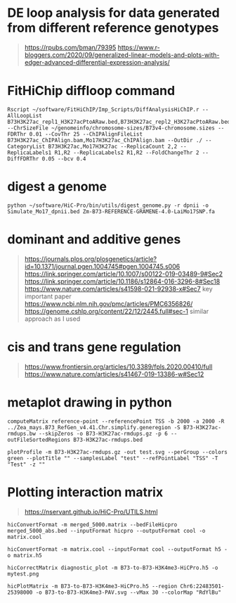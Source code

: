 # DE loop analysis for data generated from different reference genotypes
> https://rpubs.com/bman/79395
> https://www.r-bloggers.com/2020/09/generalized-linear-models-and-plots-with-edger-advanced-differential-expression-analysis/

# FitHiChip diffloop command
```
Rscript ~/software/FitHiChIP/Imp_Scripts/DiffAnalysisHiChIP.r --AllLoopList B73H3K27ac_repl1_H3K27acPtoARaw.bed,B73H3K27ac_repl2_H3K27acPtoARaw.bed,Mo17H3K27ac_repl1_H3K27acPtoARaw.bed,Mo17H3K27ac_repl2_H3K27acPtoARaw.bed --ChrSizeFile ~/genomeinfo/chromosome-sizes/B73v4-chromosome.sizes --FDRThr 0.01 --CovThr 25 --ChIPAlignFileList B73H3K27ac_ChIPAlign.bam,Mo17H3K27ac_ChIPAlign.bam --OutDir ./ --CategoryList B73H3K27ac,Mo17H3K27ac --ReplicaCount 2,2 --ReplicaLabels1 R1,R2 --ReplicaLabels2 R1,R2 --FoldChangeThr 2 --DiffFDRThr 0.05 --bcv 0.4
```
# digest a genome
```
python ~/software/HiC-Pro/bin/utils/digest_genome.py -r dpnii -o Simulate_Mo17_dpnii.bed Zm-B73-REFERENCE-GRAMENE-4.0-LaiMo17SNP.fa
```

# dominant and additive genes
>https://journals.plos.org/plosgenetics/article?id=10.1371/journal.pgen.1004745#pgen.1004745.s006
>https://link.springer.com/article/10.1007/s00122-019-03489-9#Sec2
>https://link.springer.com/article/10.1186/s12864-016-3296-8#Sec18
>https://www.nature.com/articles/s41598-021-92938-x#Sec7
> key important paper https://www.ncbi.nlm.nih.gov/pmc/articles/PMC6356826/
> https://genome.cshlp.org/content/22/12/2445.full#sec-1 similar approach as I used

# cis and trans gene regulation
>https://www.frontiersin.org/articles/10.3389/fpls.2020.00410/full
>https://www.nature.com/articles/s41467-019-13386-w#Sec12

# metaplot drawing in python
```
computeMatrix reference-point --referencePoint TSS -b 2000 -a 2000 -R ../Zea_mays.B73_RefGen_v4.41.Chr.simplify.generegion -S B73-H3K27ac-rmdups.bw --skipZeros -o B73-H3K27ac-rmdups.gz -p 6 --outFileSortedRegions B73-H3K27ac-rmdups.bed

plotProfile -m B73-H3K27ac-rmdups.gz -out test.svg --perGroup --colors green --plotTitle "" --samplesLabel "test" --refPointLabel "TSS" -T "Test" -z ""
```

# Plotting interaction matrix
> https://nservant.github.io/HiC-Pro/UTILS.html
```
hicConvertFormat -m merged_5000.matrix --bedFileHicpro merged_5000_abs.bed --inputFormat hicpro --outputFormat cool -o matrix.cool

hicConvertFormat -m matrix.cool --inputFormat cool --outputFormat h5 -o matrix.h5

hicCorrectMatrix diagnostic_plot -m B73-to-B73-H3K4me3-HiCPro.h5 -o mytest.png

hicPlotMatrix -m B73-to-B73-H3K4me3-HiCPro.h5 --region Chr6:22483501-25398000 -o B73-to-B73-H3K4me3-PAV.svg --vMax 30 --colorMap "RdYlBu"
```
